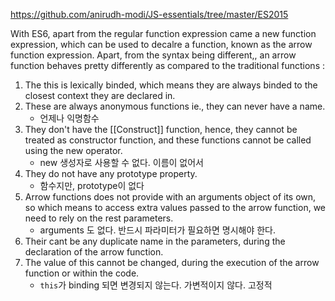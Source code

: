https://github.com/anirudh-modi/JS-essentials/tree/master/ES2015

With ES6, apart from the regular function expression came a new function expression, which can be used
to decalre a function, known as the arrow function expression. Apart, from the syntax being different,, an
arrow function behaves pretty differently as compared to the traditional functions :
1. The this is lexically binded, which means they are always binded to the closest context they are
declared in.
1. These are always anonymous functions ie., they can never have a name.
	- 언제나 익명함수
1. They don't have the [[Construct]] function, hence, they cannot be treated as constructor function, and
these functions cannot be called using the new operator.
	- new 생성자로 사용할 수 없다. 이름이 없어서
1. They do not have any prototype property.
	- 함수지만, prototype이 없다
1. Arrow functions does not provide with an arguments object of its own, so which means to access
extra values passed to the arrow function, we need to rely on the rest parameters.
	- arguments 도 없다. 반드시 파라미터가 필요하면 명시해야 한다.
1. Their cant be any duplicate name in the parameters, during the declaration of the arrow function.
1. The value of this cannot be changed, during the execution of the arrow function or within the code.
	- `this`가 binding 되면 변경되지 않는다. 가변적이지 않다. 고정적
